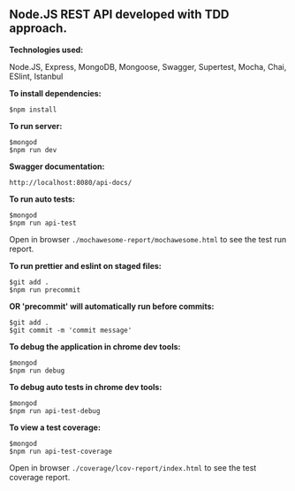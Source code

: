## Node.JS REST API developed with TDD approach.

**Technologies used:**

Node.JS, Express, MongoDB, Mongoose, Swagger, Supertest, Mocha, Chai, ESlint, Istanbul

**To install dependencies:**
```
$npm install
```

**To run server:**
```
$mongod
$npm run dev
```

**Swagger documentation:**

`http://localhost:8080/api-docs/`

**To run auto tests:**
```
$mongod
$npm run api-test
```
Open in browser `./mochawesome-report/mochawesome.html`  to see the test run report. 

**To run prettier and eslint on staged files:**
```
$git add .
$npm run precommit
```
**OR 'precommit' will automatically run before commits:**
```
$git add .
$git commit -m 'commit message'
```

**To debug the application in chrome dev tools:**
```
$mongod
$npm run debug
```


**To debug auto tests in chrome dev tools:**
```
$mongod
$npm run api-test-debug
```


**To view a test coverage:**
```
$mongod
$npm run api-test-coverage
```
Open in browser `./coverage/lcov-report/index.html`  to see the test coverage report. 
